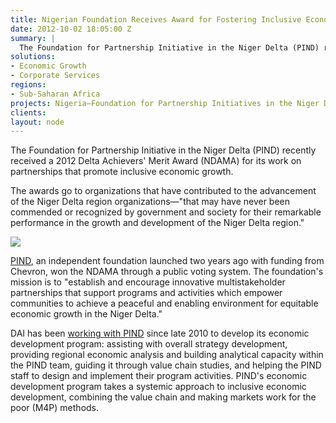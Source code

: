 ```yaml
---
title: Nigerian Foundation Receives Award for Fostering Inclusive Economic Growth
date: 2012-10-02 18:05:00 Z
summary: |
  The Foundation for Partnership Initiative in the Niger Delta (PIND) recently received a 2012 Delta Achievers' Merit Award (NDAMA) for its work on partnerships that promote inclusive economic growth.
solutions:
- Economic Growth
- Corporate Services
regions:
- Sub-Saharan Africa
projects: Nigeria—Foundation for Partnership Initiatives in the Niger Delta (PIND)
clients:
layout: node
---
```

The Foundation for Partnership Initiative in the Niger Delta (PIND) recently received a 2012 Delta Achievers' Merit Award (NDAMA) for its work on partnerships that promote inclusive economic growth.

The awards go to organizations that have contributed to the advancement of the Niger Delta region organizations—"that may have never been commended or recognized by government and society for their remarkable performance in the growth and development of the Niger Delta region."

![][1]

[PIND][2], an independent foundation launched two years ago with funding from Chevron, won the NDAMA through a public voting system. The foundation's mission is to "establish and encourage innovative multistakeholder partnerships that support programs and activities which empower communities to achieve a peaceful and enabling environment for equitable economic growth in the Niger Delta."

DAI has been [working with PIND][3] since late 2010 to develop its economic development program: assisting with overall strategy development, providing regional economic analysis and building analytical capacity within the PIND team, guiding it through value chain studies, and helping the PIND staff to design and implement their program activities. PIND's economic development program takes a systemic approach to inclusive economic development, combining the value chain and making markets work for the poor (M4P) methods.

[1]: /assets/images/news/PINDaward.JPG
[2]: http://pindfoundation.net/
[3]: /our-work/projects/nigeria-foundation-partnership-initiatives-niger-delta-pind
